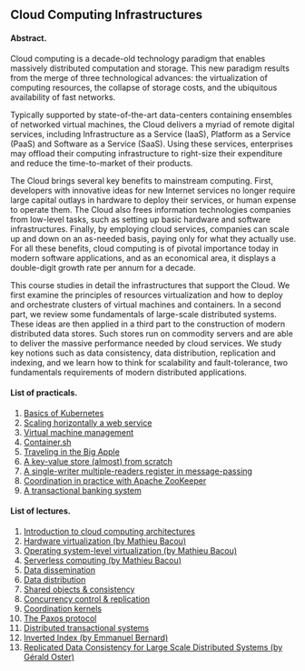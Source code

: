 ## Cloud Computing Infrastructures

#### Abstract.

Cloud computing is a decade-old technology paradigm that enables massively distributed computation and storage.
This new paradigm results from the merge of three technological advances: the virtualization of computing resources, the collapse of storage costs, and the ubiquitous availability of fast networks.

Typically supported by state-of-the-art data-centers containing ensembles of networked virtual machines, the Cloud delivers a myriad of remote digital services, including Infrastructure as a Service (IaaS), Platform as a Service (PaaS) and Software as a Service (SaaS).
Using these services, enterprises may offload their computing infrastructure to right-size their expenditure and reduce the time-to-market of their products.

The Cloud brings several key benefits to mainstream computing.
First, developers with innovative ideas for new Internet services no longer require large capital outlays in hardware to deploy their services, or human expense to operate them.
The Cloud also frees information technologies companies from low-level tasks, such as setting up basic hardware and software infrastructures.
Finally, by employing cloud services, companies can scale up and down on an as-needed basis, paying only for what they actually use.
For all these benefits, cloud computing is of pivotal importance today in modern software applications, and as an economical area, it displays a double-digit growth rate per annum for a decade.

This course studies in detail the infrastructures that support the Cloud.
We first examine the principles of resources virtualization and how to deploy and orchestrate clusters of virtual machines and containers.
In a second part, we review some fundamentals of large-scale distributed systems.
These ideas are then applied in a third part to the construction of modern distributed data stores.
Such stores run on commodity servers and are able to deliver the massive performance needed by cloud services.
We study key notions such as data consistency, data distribution, replication and indexing, and we learn how to think for scalability and fault-tolerance, two fundamentals requirements of modern distributed applications.

#### List of practicals.

1. [Basics of Kubernetes](https://github.com/otrack/cloud-computing-hands-on/tree/master/warmup)
2. [Scaling horizontally a web service](https://github.com/otrack/cloud-computing-hands-on/tree/master/scaling)
3. [Virtual machine management](https://drive.google.com/file/d/1gMfUOJQioDMhtLp62rLoQ8M1U3TIVaI6/view?usp=sharing)
4. [Container.sh](https://drive.google.com/file/d/1BDPXQ3n2o9JYHzN9IGiNGumpqQu9sG1S/view?usp=sharing)
5. [Traveling in the Big Apple](https://github.com/otrack/cloud-computing-hands-on/tree/master/spark)
6. [A key-value store (almost) from scratch](https://github.com/otrack/cloud-computing-hands-on/tree/master/kvstore)
7. [A single-writer multiple-readers register in message-passing](https://github.com/otrack/cloud-computing-hands-on/tree/master/abd)
8. [Coordination in practice with Apache ZooKeeper](https://github.com/otrack/cloud-computing-hands-on/tree/master/zk)
9. [A transactional banking system](https://github.com/otrack/cloud-computing-infrastructures/blob/master/transactions/README.md)

#### List of lectures.

1. [Introduction to cloud computing architectures](https://drive.google.com/open?id=1jejBazViLenC7e80XI1guqZ_a2xo0aEr1wUV9YvBcZ0)
2. [Hardware virtualization (by Mathieu Bacou)](https://drive.google.com/file/d/1xlIW4dH_5-yFtmwid1qGF8fKPPmoWQRG/view?usp=sharing)
3. [Operating system-level virtualization (by Mathieu Bacou)](https://drive.google.com/file/d/1xlIW4dH_5-yFtmwid1qGF8fKPPmoWQRG/view?usp=sharing)
4. [Serverless computing (by Mathieu Bacou)](https://drive.google.com/file/d/1WpiT3QdDoCd2LzQW3dzKddoqazW2B56t/view?usp=sharing)
5. [Data dissemination](https://drive.google.com/open?id=1PFjyNro_eNDPgBxkUdjGH647y47g3VYLLHmCS_bOpLQ)
6. [Data distribution](https://drive.google.com/open?id=1s0LRrodaYDGN3xfGit6VR9KYeoAoeRbhELBaYFHaoDU)
7. [Shared objects & consistency](https://drive.google.com/open?id=1-Uh3iC97elXSUNvwY1G0up-JaLmj-_wV8reS1bPTe8c)
8. [Concurrency control & replication](https://drive.google.com/open?id=1UFOoTEHiyxdb0u_O37P1m9cKHT6bXEcTkdgF4mmwl3Q)
9. [Coordination kernels](https://docs.google.com/presentation/d/1jVuYezqp9AgxTaNHWIiAlw5GpgQ0SLBDPNBAQFneOys/edit?usp=sharing)
10. [The Paxos protocol](https://docs.google.com/presentation/d/1-P4nD8p2uiumkISj3BZ0GFsIvnqvofG3RUxbOYgi_2g/edit?usp=sharing)
11. [Distributed transactional systems](https://docs.google.com/presentation/d/10pC5K4Sb4XG5U-CFqbPb3e9220ZcYbKLiWtxCVKSx9k/edit?usp=sharing)
12. [Inverted Index (by Emmanuel Bernard)](https://emmanuelbernard.com/presentations/inverted-index/#)
13. [Replicated Data Consistency for Large Scale Distributed Systems (by Gérald Oster)](https://github.com/otrack/cloud-computing-hands-on/raw/master/lectures/Replicated%20Data%20Consistency%20for%20Large%20Scale%20Distributed%20Systems.pdf)
